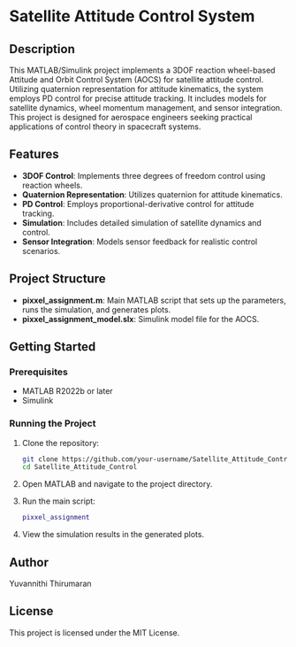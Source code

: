 # Satellite Attitude Control System

## Description

This MATLAB/Simulink project implements a 3DOF reaction wheel-based Attitude and Orbit Control System (AOCS) for satellite attitude control. Utilizing quaternion representation for attitude kinematics, the system employs PD control for precise attitude tracking. It includes models for satellite dynamics, wheel momentum management, and sensor integration. This project is designed for aerospace engineers seeking practical applications of control theory in spacecraft systems.

## Features

- **3DOF Control**: Implements three degrees of freedom control using reaction wheels.
- **Quaternion Representation**: Utilizes quaternion for attitude kinematics.
- **PD Control**: Employs proportional-derivative control for attitude tracking.
- **Simulation**: Includes detailed simulation of satellite dynamics and control.
- **Sensor Integration**: Models sensor feedback for realistic control scenarios.

## Project Structure

- **pixxel_assignment.m**: Main MATLAB script that sets up the parameters, runs the simulation, and generates plots.
- **pixxel_assignment_model.slx**: Simulink model file for the AOCS.

## Getting Started

### Prerequisites

- MATLAB R2022b or later
- Simulink

### Running the Project

1. Clone the repository:

    ```sh
    git clone https://github.com/your-username/Satellite_Attitude_Control.git
    cd Satellite_Attitude_Control
    ```

2. Open MATLAB and navigate to the project directory.
3. Run the main script:

    ```matlab
    pixxel_assignment
    ```

4. View the simulation results in the generated plots.

## Author

Yuvannithi Thirumaran

## License

This project is licensed under the MIT License.
